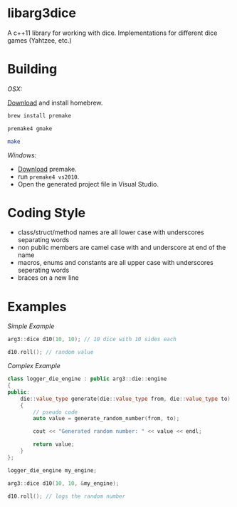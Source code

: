 libarg3dice
===========

A c++11 library for working with dice.  Implementations for different dice games (Yahtzee, etc.)

Building
========

*OSX:*

[Download](http://brew.sh) and install homebrew.

```bash
brew install premake

premake4 gmake

make
```

*Windows:*

- [Download](http://industriousone.com/premake/download) premake.
- run <code>premake4 vs2010</code>.
- Open the generated project file in Visual Studio.


Coding Style
============

- class/struct/method names are all lower case with underscores separating words
- non public members are camel case with and underscore at end of the name
- macros, enums and constants are all upper case with underscores seperating words
- braces on a new line

Examples
========

*Simple Example*

```c++
arg3::dice d10(10, 10); // 10 dice with 10 sides each

d10.roll(); // random value
```

*Complex Example*

```c++
class logger_die_engine : public arg3::die::engine
{
public:
    die::value_type generate(die::value_type from, die::value_type to)
    {
    	// pseudo code
    	auto value = generate_random_number(from, to);

    	cout << "Generated random number: " << value << endl;

    	return value;
	}
};

logger_die_engine my_engine;

arg3::dice d10(10, 10, &my_engine);

d10.roll(); // logs the random number
```

